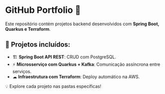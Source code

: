 # GitHub Portfolio 🚀
Este repositório contém projetos backend desenvolvidos com **Spring Boot, Quarkus e Terraform**.

## 📌 Projetos incluídos:
- 🏗 **Spring Boot API REST**: CRUD com PostgreSQL.
- ⚡ **Microsserviço com Quarkus + Kafka**: Comunicação assíncrona entre serviços.
- ☁ **Infraestrutura com Terraform**: Deploy automático na AWS.

💡 Explore cada projeto nas pastas específicas!
